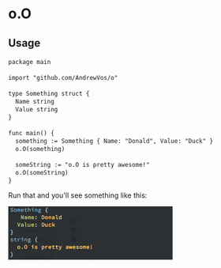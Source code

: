 # o.O

## Usage

    package main

    import "github.com/AndrewVos/o"

    type Something struct {
      Name string
      Value string
    }

    func main() {
      something := Something { Name: "Donald", Value: "Duck" }
      o.O(something)

      someString := "o.O is pretty awesome!"
      o.O(someString)
    }

Run that and you'll see something like this:

![output](https://github.com/AndrewVos/o/raw/master/output.png)
